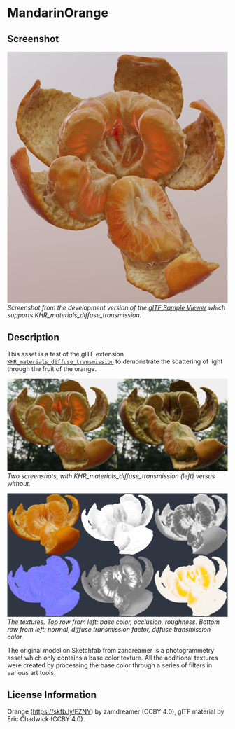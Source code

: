 # MandarinOrange

## Screenshot

![screenshot](screenshot/screenshot_large.jpg)
_Screenshot from the development version of the [glTF Sample Viewer](https://gltf.ux3d.io/) which supports KHR_materials_diffuse_transmission._

## Description

This asset is a test of the glTF extension [`KHR_materials_diffuse_transmission`](https://github.com/KhronosGroup/glTF/pull/1825) to demonstrate the scattering of light through the fruit of the orange. 

![screenshot](screenshot/with-without.jpg)
_Two screenshots, with KHR_materials_diffuse_transmission (left) versus without._

![screenshot](screenshot/textures.jpg)
_The textures. Top row from left: base color, occlusion, roughness. Bottom row from left: normal, diffuse transmission factor, diffuse transmission color._

The original model on Sketchfab from zandreamer is a photogrammetry asset which only contains a base color texture. All the additional textures were created by processing the base color through a series of filters in various art tools.

## License Information

Orange (https://skfb.ly/EZNY) by zamdreamer (CCBY 4.0), glTF material by Eric Chadwick (CCBY 4.0).
